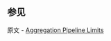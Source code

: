 ## 参见

原文 - [Aggregation Pipeline Limits]( https://docs.mongodb.com/manual/core/aggregation-pipeline-limits/ )

